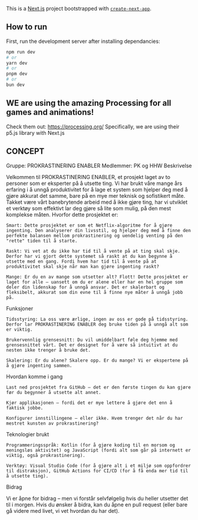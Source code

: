 This is a [Next.js](https://nextjs.org) project bootstrapped with [`create-next-app`](https://nextjs.org/docs/app/api-reference/cli/create-next-app).

## How to run

First, run the development server after installing dependancies:

```bash
npm run dev
# or
yarn dev
# or
pnpm dev
# or
bun dev
```

## WE are using the amazing Processing for all games and animations!
Check them out: https://processing.org/
Specifically, we are using their p5.js library with Next.js

## CONCEPT 

Gruppe: PROKRASTINERING ENABLER
Medlemmer: PK og HHW
Beskrivelse

Velkommen til PROKRASTINERING ENABLER, et prosjekt laget av to personer som er eksperter på å utsette ting. Vi har brukt våre mange års erfaring i å unngå produktivitet for å lage et system som hjelper deg med å gjøre akkurat det samme, bare på en mye mer teknisk og sofistikert måte. Takket være vårt banebrytende arbeid med å ikke gjøre ting, har vi utviklet et verktøy som effektivt lar deg gjøre så lite som mulig, på den mest komplekse måten.
Hvorfor dette prosjektet er:

    Smart: Dette prosjektet er som et Netflix-algoritme for å gjøre ingenting. Den analyserer din livsstil, og hjelper deg med å finne den perfekte balansen mellom prokrastinering og uendelig venting på den "rette" tiden til å starte.

    Raskt: Vi vet at du ikke har tid til å vente på at ting skal skje. Derfor har vi gjort dette systemet så raskt at du kan begynne å utsette med en gang. Fordi hvem har tid til å vente på at produktivitet skal skje når man kan gjøre ingenting raskt?

    Mange: Er du en av mange som utsetter alt? Flott! Dette prosjektet er laget for alle – uansett om du er alene eller har en hel gruppe som deler din lidenskap for å unngå ansvar. Det er skalerbart og fleksibelt, akkurat som din evne til å finne nye måter å unngå jobb på.

Funksjoner

    Tidsstyring: La oss være ærlige, ingen av oss er gode på tidsstyring. Derfor lar PROKRASTINERING ENABLER deg bruke tiden på å unngå alt som er viktig.

    Brukervennlig grensesnitt: Du vil umiddelbart føle deg hjemme med grensesnittet vårt. Det er designet for å være så intuitivt at du nesten ikke trenger å bruke det.

    Skalering: Er du alene? Skalere opp. Er du mange? Vi er ekspertene på å gjøre ingenting sammen.

Hvordan komme i gang

    Last ned prosjektet fra GitHub – det er den første tingen du kan gjøre før du begynner å utsette alt annet.

    Kjør applikasjonen – fordi det er mye lettere å gjøre det enn å faktisk jobbe.

    Konfigurer innstillingene – eller ikke. Hvem trenger det når du har mestret kunsten av prokrastinering?

Teknologier brukt

    Programmeringsspråk: Kotlin (for å gjøre koding til en morsom og meningsløs aktivitet) og JavaScript (fordi alt som går på internett er viktig, også prokrastinering).

    Verktøy: Visual Studio Code (for å gjøre alt i et miljø som oppfordrer til distraksjon), GitHub Actions for CI/CD (for å få enda mer tid til å utsette ting).

Bidrag

Vi er åpne for bidrag – men vi forstår selvfølgelig hvis du heller utsetter det til i morgen. Hvis du ønsker å bidra, kan du åpne en pull request (eller bare gå videre med livet, vi vet hvordan du har det).
